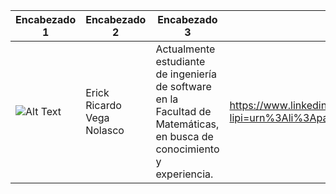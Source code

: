 | Encabezado 1 | Encabezado 2 |Encabezado 3 |Encabezado 4|
|--------------|--------------|--------------|------------|
| ![Alt Text](https://media.licdn.com/dms/image/D4D03AQGRecmCIQcWHw/profile-displayphoto-shrink_400_400/0/1692977529907?e=1700697600&v=beta&t=UHlArfHBiRirmyTxKjuNvHApj04Qwkwbz3nx3IdTnBw)   |Erick Ricardo Vega Nolasco |Actualmente estudiante de ingeniería de software en la Facultad de Matemáticas, en busca de conocimiento y experiencia.|https://www.linkedin.com/in/erick-vega-6b622428a?lipi=urn%3Ali%3Apage%3Ad_flagship3_profile_view_base_contact_details%3Bwvcrk%2BO5SCmHiMizoRyxhw%3D%3D |

